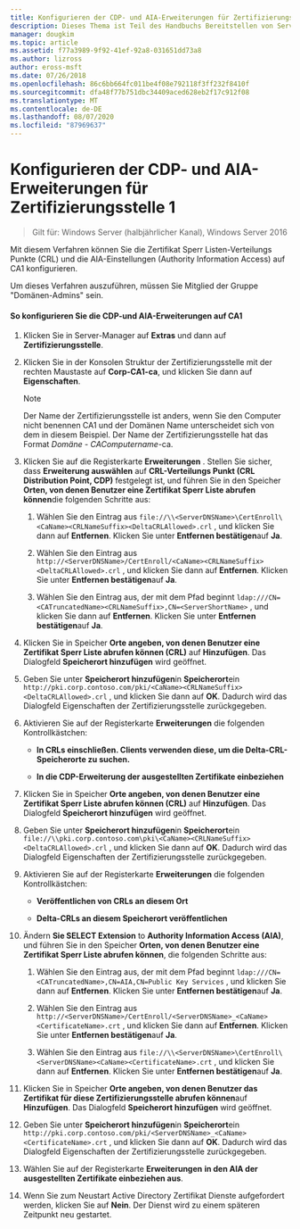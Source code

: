 ```yaml
---
title: Konfigurieren der CDP- und AIA-Erweiterungen für Zertifizierungsstelle 1
description: Dieses Thema ist Teil des Handbuchs Bereitstellen von Server Zertifikaten für drahtlose und drahtlose 802.1 x-bereit Stellungen.
manager: dougkim
ms.topic: article
ms.assetid: f77a3989-9f92-41ef-92a8-031651dd73a8
ms.author: lizross
author: eross-msft
ms.date: 07/26/2018
ms.openlocfilehash: 86c6bb664fc011be4f08e792118f3ff232f8410f
ms.sourcegitcommit: dfa48f77b751dbc34409aced628eb2f17c912f08
ms.translationtype: MT
ms.contentlocale: de-DE
ms.lasthandoff: 08/07/2020
ms.locfileid: "87969637"
---
```

# <a name="configure-the-cdp-and-aia-extensions-on-ca1"></a>Konfigurieren der CDP- und AIA-Erweiterungen für Zertifizierungsstelle 1

>Gilt für: Windows Server (halbjährlicher Kanal), Windows Server 2016

Mit diesem Verfahren können Sie die Zertifikat Sperr Listen-Verteilungs Punkte (CRL) und die AIA-Einstellungen (Authority Information Access) auf CA1 konfigurieren.

Um dieses Verfahren auszuführen, müssen Sie Mitglied der Gruppe "Domänen-Admins" sein.

#### <a name="to-configure-the-cdp-and-aia-extensions-on-ca1"></a>So konfigurieren Sie die CDP-und AIA-Erweiterungen auf CA1

1.  Klicken Sie in Server-Manager auf **Extras** und dann auf **Zertifizierungsstelle**.

2.  Klicken Sie in der Konsolen Struktur der Zertifizierungsstelle mit der rechten Maustaste auf **Corp-CA1-ca**, und klicken Sie dann auf **Eigenschaften**.

    > [!NOTE]
    > Der Name der Zertifizierungsstelle ist anders, wenn Sie den Computer nicht benennen CA1 und der Domänen Name unterscheidet sich von dem in diesem Beispiel. Der Name der Zertifizierungsstelle hat das Format *Domäne* - *CAComputername*-ca.

3.  Klicken Sie auf die Registerkarte **Erweiterungen** . Stellen Sie sicher, dass **Erweiterung auswählen** auf **CRL-Verteilungs Punkt (CRL Distribution Point, CDP)** festgelegt ist, und führen Sie in den Speicher **Orten, von denen Benutzer eine Zertifikat Sperr Liste abrufen können**die folgenden Schritte aus:

    1.  Wählen Sie den Eintrag aus `file://\\<ServerDNSName>\CertEnroll\<CaName><CRLNameSuffix><DeltaCRLAllowed>.crl` , und klicken Sie dann auf **Entfernen**. Klicken Sie unter **Entfernen bestätigen**auf **Ja**.

    2.  Wählen Sie den Eintrag aus `http://<ServerDNSName>/CertEnroll/<CaName><CRLNameSuffix><DeltaCRLAllowed>.crl` , und klicken Sie dann auf **Entfernen**. Klicken Sie unter **Entfernen bestätigen**auf **Ja**.

    3.  Wählen Sie den Eintrag aus, der mit dem Pfad beginnt `ldap:///CN=<CATruncatedName><CRLNameSuffix>,CN=<ServerShortName>` , und klicken Sie dann auf **Entfernen**. Klicken Sie unter **Entfernen bestätigen**auf **Ja**.

4.  Klicken Sie in Speicher **Orte angeben, von denen Benutzer eine Zertifikat Sperr Liste abrufen können (CRL)** auf **Hinzufügen**. Das Dialogfeld **Speicherort hinzufügen** wird geöffnet.

5.  Geben Sie unter **Speicherort hinzufügen**in **Speicherort**ein `http://pki.corp.contoso.com/pki/<CaName><CRLNameSuffix><DeltaCRLAllowed>.crl` , und klicken Sie dann auf **OK**. Dadurch wird das Dialogfeld Eigenschaften der Zertifizierungsstelle zurückgegeben.

6.  Aktivieren Sie auf der Registerkarte **Erweiterungen** die folgenden Kontrollkästchen:

    -   **In CRLs einschließen. Clients verwenden diese, um die Delta-CRL-Speicherorte zu suchen.**

    -   **In die CDP-Erweiterung der ausgestellten Zertifikate einbeziehen**

7.  Klicken Sie in Speicher **Orte angeben, von denen Benutzer eine Zertifikat Sperr Liste abrufen können (CRL)** auf **Hinzufügen**. Das Dialogfeld **Speicherort hinzufügen** wird geöffnet.

8.  Geben Sie unter **Speicherort hinzufügen**in **Speicherort**ein `file://\\pki.corp.contoso.com\pki\<CaName><CRLNameSuffix><DeltaCRLAllowed>.crl` , und klicken Sie dann auf **OK**. Dadurch wird das Dialogfeld Eigenschaften der Zertifizierungsstelle zurückgegeben.

9. Aktivieren Sie auf der Registerkarte **Erweiterungen** die folgenden Kontrollkästchen:

    -   **Veröffentlichen von CRLs an diesem Ort**

    -   **Delta-CRLs an diesem Speicherort veröffentlichen**

10. Ändern **Sie SELECT Extension** to **Authority Information Access (AIA)**, und führen Sie in den Speicher **Orten, von denen Benutzer eine Zertifikat Sperr Liste abrufen können**, die folgenden Schritte aus:

    1.  Wählen Sie den Eintrag aus, der mit dem Pfad beginnt `ldap:///CN=<CATruncatedName>,CN=AIA,CN=Public Key Services` , und klicken Sie dann auf **Entfernen**. Klicken Sie unter **Entfernen bestätigen**auf **Ja**.

    2.  Wählen Sie den Eintrag aus `http://<ServerDNSName>/CertEnroll/<ServerDNSName>_<CaName><CertificateName>.crt` , und klicken Sie dann auf **Entfernen**. Klicken Sie unter **Entfernen bestätigen**auf **Ja**.

    3.  Wählen Sie den Eintrag aus `file://\\<ServerDNSName>\CertEnroll\<ServerDNSName><CaName><CertificateName>.crt` , und klicken Sie dann auf **Entfernen**. Klicken Sie unter **Entfernen bestätigen**auf **Ja**.

11. Klicken Sie in Speicher **Orte angeben, von denen Benutzer das Zertifikat für diese Zertifizierungsstelle abrufen können**auf **Hinzufügen**. Das Dialogfeld **Speicherort hinzufügen** wird geöffnet.

12. Geben Sie unter **Speicherort hinzufügen**in **Speicherort**ein `http://pki.corp.contoso.com/pki/<ServerDNSName>_<CaName><CertificateName>.crt` , und klicken Sie dann auf **OK**. Dadurch wird das Dialogfeld Eigenschaften der Zertifizierungsstelle zurückgegeben.

13. Wählen Sie auf der Registerkarte **Erweiterungen** **in den AIA der ausgestellten Zertifikate einbeziehen aus**.

14. Wenn Sie zum Neustart Active Directory Zertifikat Dienste aufgefordert werden, klicken Sie auf **Nein**. Der Dienst wird zu einem späteren Zeitpunkt neu gestartet.


